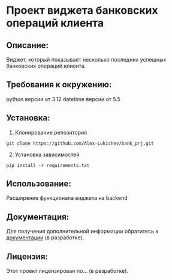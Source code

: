# Проект виджета банковских операций клиента

## Описание:
Виджет, который показывает несколько последних успешных банковских операций клиента. 


## Требования к окружению:
python версии от 3.12
datetime версии от 5.5


## Установка:
1. Клонирование репозитория
```
git clone https://github.com/Alex-Lukichev/bank_prj.git
```
2. Установка зависимостей
```
pip install -r requirements.txt
```

## Использование:
Расширение функционала виджета на backend

## Документация:
Для получения дополнительной информации обратитесь к [документации](README.md) (в разработке).

## Лицензия:
Этот проект лицензирован по... (в разработке).